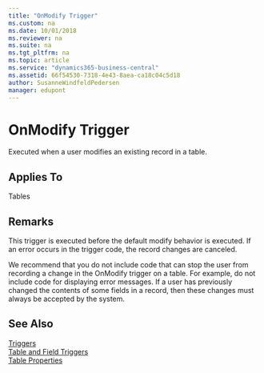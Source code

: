 ```yaml
---
title: "OnModify Trigger"
ms.custom: na
ms.date: 10/01/2018
ms.reviewer: na
ms.suite: na
ms.tgt_pltfrm: na
ms.topic: article
ms.service: "dynamics365-business-central"
ms.assetid: 66f54530-7318-4e43-8aea-ca18c04c5d18
author: SusanneWindfeldPedersen
manager: edupont
---
```



# OnModify Trigger
Executed when a user modifies an existing record in a table.  
  
## Applies To  
 Tables  
  
## Remarks  
 This trigger is executed before the default modify behavior is executed. If an error occurs in the trigger code, the record changes are canceled.  
  
 We recommend that you do not include code that can stop the user from recording a change in the OnModify trigger on a table. For example, do not include code for displaying error messages. If a user has previously changed the contents of some fields in a record, then these changes must always be accepted by the system.  
  
## See Also  
 [Triggers](devenv-triggers.md)  
 [Table and Field Triggers](devenv-table-and-field-triggers.md)  
 [Table Properties](../properties/devenv-table-properties.md)  